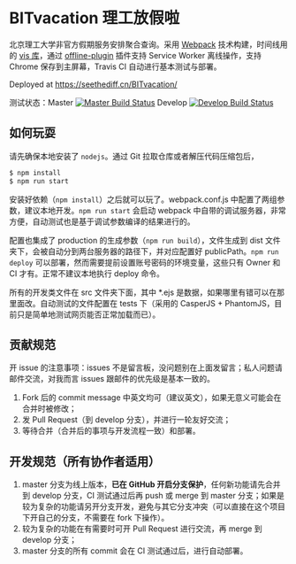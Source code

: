 # BITvacation 理工放假啦

北京理工大学非官方假期服务安排聚合查询。采用 [Webpack](https://webpack.js.org) 技术构建，时间线用的 [vis 库](http://visjs.org)，通过 [offline-plugin](https://github.com/NekR/offline-plugin) 插件支持 Service Worker 离线操作，支持 Chrome 保存到主屏幕，Travis CI 自动进行基本测试与部署。

Deployed at https://seethediff.cn/BITvacation/

测试状态：Master [![Master Build Status](https://travis-ci.org/phy25/BITvacation.svg?branch=master)](https://travis-ci.org/phy25/BITvacation) Develop [![Develop Build Status](https://travis-ci.org/phy25/BITvacation.svg?branch=develop)](https://travis-ci.org/phy25/BITvacation)

## 如何玩耍

请先确保本地安装了 `nodejs`。通过 Git 拉取仓库或者解压代码压缩包后，

```bash
$ npm install
$ npm run start
```

安装好依赖（`npm install`）之后就可以玩了。webpack.conf.js 中配置了两组参数，建议本地开发。`npm run start` 会启动 webpack 中自带的调试服务器，非常方便，自动测试也是基于调试参数编译的结果进行的。

配置也集成了 production 的生成参数（`npm run build`），文件生成到 dist 文件夹下，会被自动分到两台服务器的路径下，并对应配置好 publicPath。`npm run deploy` 可以部署，然而需要提前设置账号密码的环境变量，这些只有 Owner 和 CI 才有。正常不建议本地执行 deploy 命令。

所有的开发类文件在 src 文件夹下面，其中 \*.ejs 是数据，如果哪里有错可以在那里面改。自动测试的文件配置在 tests 下（采用的 CasperJS + PhantomJS，目前只是简单地测试网页能否正常加载而已）。

## 贡献规范

开 issue 的注意事项：issues 不是留言板，没问题别在上面发留言；私人问题请邮件交流，对我而言 issues 跟邮件的优先级是基本一致的。

1. Fork 后的 commit message 中英文均可（建议英文），如果无意义可能会在合并时被修改；
2. 发 Pull Request（到 develop 分支），并进行一轮友好交流；
3. 等待合并（合并后的事项与开发流程一致）和部署。

## 开发规范（所有协作者适用）

1. master 分支为线上版本，**已在 GitHub 开启分支保护**，任何新功能请先合并到 develop 分支，CI 测试通过后再 push 或 merge 到 master 分支；如果是较为复杂的功能请另开分支开发，避免与其它分支冲突（可以直接在这个项目下开自己的分支，不需要在 fork 下操作）。
2. 较为复杂的功能在有需要时可开 Pull Request 进行交流，再 merge 到 develop 分支；
3. master 分支的所有 commit 会在 CI 测试通过后，进行自动部署。